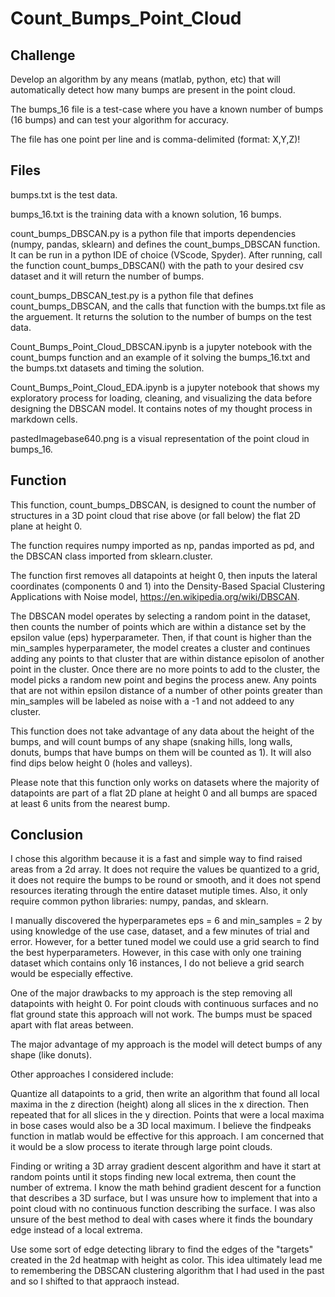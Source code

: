 # Count_Bumps_Point_Cloud

## Challenge

Develop an algorithm by any means (matlab, python, etc) that will automatically detect how many bumps are present in the point cloud.

The bumps_16 file is a test-case where you have a known number of bumps (16 bumps) and can test your algorithm for accuracy. 

The file has one point per line and is comma-delimited (format: X,Y,Z)!

## Files

bumps.txt is the test data.

bumps_16.txt is the training data with a known solution, 16 bumps.

count_bumps_DBSCAN.py is a python file that imports dependencies (numpy, pandas, sklearn) and defines the count_bumps_DBSCAN function.  It can be run in a python IDE of choice (VScode, Spyder).  After running, call the function count_bumps_DBSCAN() with the path to your desired csv dataset and it will return the number of bumps.

count_bumps_DBSCAN_test.py is a python file that defines count_bumps_DBSCAN, and the calls that function with the bumps.txt file as the arguement.  It returns the solution to the number of bumps on the test data. 

Count_Bumps_Point_Cloud_DBSCAN.ipynb is a jupyter notebook with the count_bumps function and an example of it solving the bumps_16.txt and the bumps.txt datasets and timing the solution.  

Count_Bumps_Point_Cloud_EDA.ipynb is a jupyter notebook that shows my exploratory process for loading, cleaning, and visualizing the data before designing the DBSCAN model.  It contains notes of my thought process in markdown cells.  

pastedImagebase640.png is a visual representation of the point cloud in bumps_16.

## Function

This function, count_bumps_DBSCAN, is designed to count the number of structures in a 3D point cloud that rise above (or fall below) the flat 2D plane at height 0.  

The function requires numpy imported as np, pandas imported as pd, and the DBSCAN class imported from sklearn.cluster.

The function first removes all datapoints at height 0, then inputs the lateral coordinates (components 0 and 1) into the Density-Based Spacial Clustering Applications with Noise model, https://en.wikipedia.org/wiki/DBSCAN.  

The DBSCAN model operates by selecting a random point in the dataset, then counts the number of points which are within a distance set by the epsilon value (eps) hyperparameter.  Then, if that count is higher than the min_samples hyperparameter, the model creates a cluster and continues adding any points to that cluster that are within distance episolon of another point in the cluster.  Once there are no more points to add to the cluster, the model picks a random new point and begins the process anew.  Any points that are not within epsilon distance of a number of other points greater than min_samples will be labeled as noise with a -1 and not addeed to any cluster. 

This function does not take advantage of any data about the height of the bumps, and will count bumps of any shape (snaking hills, long walls, donuts, bumps that have bumps on them will be counted as 1).  It will also find dips below height 0 (holes and valleys). 

Please note that this function only works on datasets where the majority of datapoints are part of a flat 2D plane at height 0 and all bumps are spaced at least 6 units from the nearest bump.

## Conclusion

I chose this algorithm because it is a fast and simple way to find raised areas from a 2d array. It does not require the values be quantized to a grid, it does not require the bumps to be round or smooth, and it does not spend resources iterating through the entire dataset mutiple times. Also, it only require common python libraries: numpy, pandas, and sklearn.

I manually discovered the hyperparametes eps = 6 and min_samples = 2 by using knowledge of the use case, dataset, and a few minutes of trial and error. However, for a better tuned model we could use a grid search to find the best hyperparameters. However, in this case with only one training dataset which contains only 16 instances, I do not believe a grid search would be especially effective.

One of the major drawbacks to my approach is the step removing all datapoints with height 0. For point clouds with continuous surfaces and no flat ground state this approach will not work. The bumps must be spaced apart with flat areas between.

The major advantage of my approach is the model will detect bumps of any shape (like donuts).

Other approaches I considered include:

Quantize all datapoints to a grid, then write an algorithm that found all local maxima in the z direction (height) along all slices in the x direction. Then repeated that for all slices in the y direction. Points that were a local maxima in bose cases would also be a 3D local maximum. I believe the findpeaks function in matlab would be effective for this approach. I am concerned that it would be a slow process to iterate through large point clouds.

Finding or writing a 3D array gradient descent algorithm and have it start at random points until it stops finding new local extrema, then count the number of extrema. I know the math behind gradient descent for a function that describes a 3D surface, but I was unsure how to implement that into a point cloud with no continuous function describing the surface. I was also unsure of the best method to deal with cases where it finds the boundary edge instead of a local extrema.

Use some sort of edge detecting library to find the edges of the "targets" created in the 2d heatmap with height as color. This idea ultimately lead me to remembering the DBSCAN clustering algorithm that I had used in the past and so I shifted to that appraoch instead.
